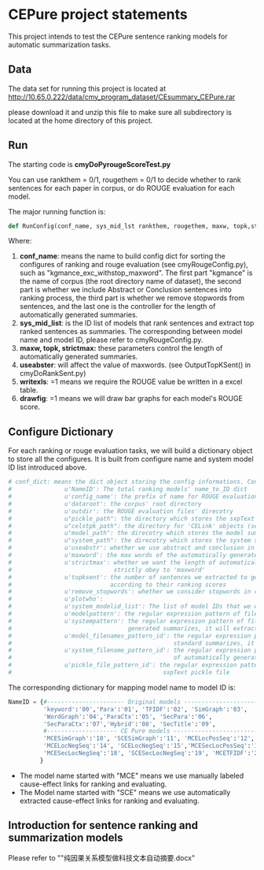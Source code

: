 # CEPure project statements

This project intends to test the CEPure sentence ranking models for automatic summarization tasks.

## Data 

The data set for running this project is located at <http://10.65.0.222/data/cmy_program_dataset/CEsummary_CEPure.rar>

please download it and unzip this file to make sure all subdirectory is located at the home directory of this project.

## Run

The starting code is **cmyDoPyrougeScoreTest.py**

You can use rankthem = 0/1, rougethem = 0/1 to decide whether to rank sentences for each paper in corpus, or do ROUGE evaluation for each model.

The major running function is:

```python
def RunConfig(conf_name, sys_mid_lst rankthem, rougethem, maxw, topk,strictmax, useabstr, writexls, drawfig):
```

Where:

1.  **conf_name**: means the name to build config dict for sorting the configures of ranking and rouge evaluation (see cmyRougeConfig.py), such as "kgmance_exc_withstop_maxword". The first part "kgmance" is the name of corpus (the root directory name of dataset), the second part is whether we include Abstract or Conclusion sentences into ranking process, the third part is whether we remove stopwords from sentences, and the last one is the controller for the length of automatically generated summaries.
2. **sys_mid_list**: is the ID list of models that rank sentences and extract top ranked sentences as summaries. The corresponding between model name and model ID, please refer to  cmyRougeConfig.py.
3. **maxw, topk, strictmax:** these parameters control the length of automatically generated summaries.
4. **useabster**: will affect the value of maxwords. (see OutputTopKSent() in cmyDoRankSent.py)
5. **writexls**:  =1 means we require the ROUGE value be written in a excel table.
6. **drawfig**:  =1 means we will draw bar graphs for each model's ROUGE score.

## Configure Dictionary

For each ranking or rouge evaluation tasks, we will build a dictionary object to store all the configures. It is built from configure name and system model ID list introduced above.

```python
# conf_dict: means the dict object storing the config informations. Contains:
#               u'NameID': The total ranking models' name_to_ID dict
#               u'config_name': the prefix of name for ROUGE evaluation files.
#               u'dataroot': the corpus' root directory
#               u'outdir': the ROUGE evaluation files' direcotry
#               u"pickle_path": the directory which stores the sxpText object pickle files
#               u"celstpk_path": the directory for 'CELink' objects (see cmyPackage.py) list for each paper.
#               u"model_path": the direcotry which stores the model summaries
#               u"system_path": the direcotry which stores the system summaries
#               u'useabstr': whether we use abstract and conclusion in ranking process
#               u'maxword': the max words of the automatically generated summaries
#               u'strictmax': whether we want the length of automatically generated summaries
#                             strictly obey to 'maxword'
#               u'topksent': the number of sentences we extracted to generate summarise
#                            according to their ranking scores
#               u'remove_stopwords': whether we consider stopwords in ranking process
#               u'plotwho':
#               u'system_modelid_list': The list of model IDs that we want to evaluate
#               u'modelpattern': the regular expression pattern of file name of standard summarizes
#               u'systempattern': the regular expression pattern of file name of automatically
#                                 generated summarizes, it will extract model ID.
#               u'model_filenames_pattern_id': the regular expression pattern of file name of
#                                              standard summarizes, it will extract model IDs.
#               u'system_filename_pattern_id': the regular expression pattern of file name
#                                              of automatically generated summarizes.
#               u'pickle_file_pattern_id': the regular expression pattern of file name of
#                                           sxpText pickle file
```

The corresponding dictionary for mapping model name to model ID is:

```python
NameID = {#---------------------- Original models -------------------------
          'keyword':'00','Para':'01', 'TFIDF':'02', 'SimGraph':'03',
          'WordGraph':'04','ParaCtx':'05', 'SecPara':'06',
          'SecParaCtx':'07','Hybrid':'08', 'SecTitle':'09',
          #-------------------- CE Pure models -------------------------
          'MCESimGraph':'10', 'SCESimGraph':'11', 'MCELocPosSeq':'12', 'SCELocPosSeq':'13',
          'MCELocNegSeq':'14', 'SCELocNegSeq':'15','MCESecLocPosSeq':'16', 'SCESecLocPosSeq':'17',
          'MCESecLocNegSeq':'18', 'SCESecLocNegSeq':'19', 'MCETFIDF':'20', 'SCETFIDF':'21'
		 }
```

+ The model name started with "MCE" means we use manually labeled cause-effect links for ranking and evaluating. 
+ The Model name started with "SCE" means we use automatically extracted cause-effect links for ranking and evaluating.

## Introduction for sentence ranking and summarization models

Please refer to ""纯因果关系模型做科技文本自动摘要.docx"